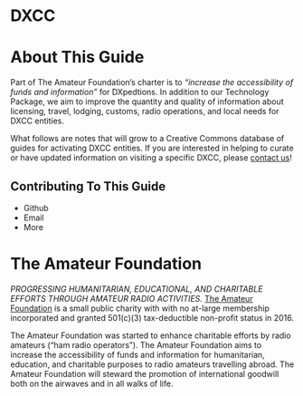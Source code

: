# DXCC
About This Guide
================
Part of The Amateur Foundation’s charter is to _“increase the accessibility of funds and information”_ for DXpedtions.  In addition to our Technology Package, we aim to improve the quantity and quality of information about licensing, travel, lodging, customs, radio operations, and local needs for DXCC entities.

What follows are notes that will grow to a Creative Commons database of guides for activating DXCC entities.  If you are interested in helping to curate or have updated information on visiting a specific DXCC, please [contact us](mailto:info@amateurfoundation.org)!

Contributing To This Guide
--------------------------
* Github
* Email
* More

The Amateur Foundation
======================
_PROGRESSING HUMANITARIAN, EDUCATIONAL, AND CHARITABLE EFFORTS THROUGH AMATEUR RADIO ACTIVITIES._
[The Amateur Foundation](http://amateurfoundation.org) is a small public charity with with no at-large membership incorporated and granted 501(c)(3) tax-deductible non-profit status in 2016.

The Amateur Foundation was started to enhance charitable efforts by radio amateurs (“ham radio operators”). The Amateur Foundation aims to increase the accessibility of funds and information for humanitarian, education, and charitable purposes to radio amateurs travelling abroad. The Amateur Foundation will steward the promotion of international goodwill both on the airwaves and in all walks of life.
